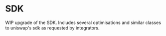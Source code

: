 # SDK

WIP upgrade of the SDK. Includes several optimisations and similar classes to uniswap's sdk as requested by integrators.
